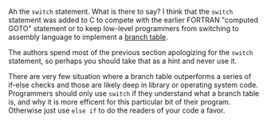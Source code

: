 Ah the `switch` statement.  What is there to say?  I think that the `switch` statement
was added to C to compete with the earlier FORTRAN "computed GOTO" statement or to keep low-level
programmers from switching to assembly language to implement a 
[branch table](https://en.wikipedia.org/wiki/Branch_table).

The authors spend most of the previous section apologizing for the `switch` statement, so perhaps
you should take that as a hint and never use it.

There are very few situation where a branch table outperforms a series of if-else checks
and those are likely deep in library or operating system code.  Programmers should only use
`switch` if they understand what a branch table is, and why it is more efficent
for this particular bit of their program.  Otherwise just use `else if` to do the readers
of your code a favor.
